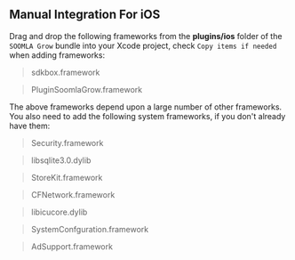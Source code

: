 ## Manual Integration For iOS
Drag and drop the following frameworks from the __plugins/ios__ folder of the `SOOMLA Grow` bundle into your Xcode project, check `Copy items if needed` when adding frameworks:

> sdkbox.framework

> PluginSoomlaGrow.framework

The above frameworks depend upon a large number of other frameworks. You also need to add the following system frameworks, if you don't already have them:

> Security.framework

> libsqlite3.0.dylib

> StoreKit.framework

> CFNetwork.framework

> libicucore.dylib

> SystemConfguration.framework

> AdSupport.framework

